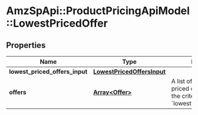# AmzSpApi::ProductPricingApiModel::LowestPricedOffer

## Properties
Name | Type | Description | Notes
------------ | ------------- | ------------- | -------------
**lowest_priced_offers_input** | [**LowestPricedOffersInput**](LowestPricedOffersInput.md) |  | 
**offers** | [**Array&lt;Offer&gt;**](Offer.md) | A list of up to 20 lowest priced offers that match the criteria specified in &#x60;lowestPricedOffersInput&#x60;. | 

